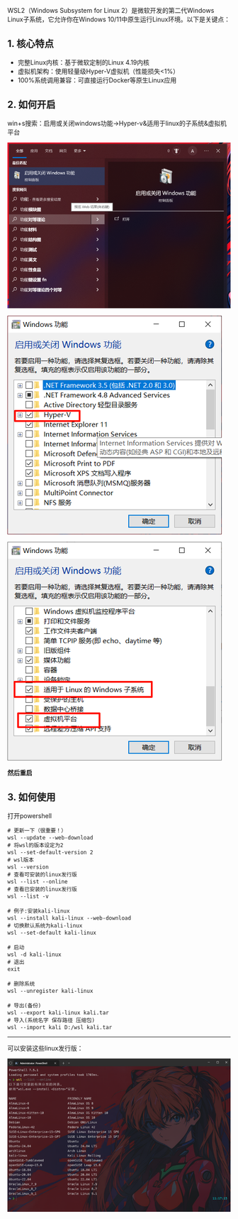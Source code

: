 WSL2（Windows Subsystem for Linux 2）是微软开发的第二代Windows Linux子系统，它允许你在Windows 10/11中原生运行Linux环境。以下是关键点：

## 1. 核心特点

- 完整Linux内核：基于微软定制的Linux 4.19内核
- 虚拟机架构：使用轻量级Hyper-V虚拟机（性能损失<1%）
- 100%系统调用兼容：可直接运行Docker等原生Linux应用

## 2. 如何开启

win+s搜索：启用或关闭windows功能->Hyper-v&适用于linux的子系统&虚拟机平台

![启用或关闭windows功能](assets/启用或关闭windows功能.png)

![启动1](assets/启动1.png)

![启动2](assets/启动2.png)

**然后重启**

## 3. 如何使用

打开powershell

```shell
# 更新一下（很重要！）
wsl --update --web-download
# 将wsl的版本设定为2
wsl --set-default-version 2
# wsl版本
wsl --version
# 查看可安装的linux发行版
wsl --list --online
# 查看已安装的linux发行版
wsl --list -v

# 例子:安装kali-linux
wsl --install kali-linux --web-download
# 切换默认系统为kali-linux
wsl --set-default kali-linux

# 启动
wsl -d kali-linux
# 退出
exit

# 删除系统
wsl --unregister kali-linux

# 导出(备份)
wsl --export kali-linux kali.tar
# 导入(系统名字 保存路径 压缩包)
wsl --import kali D:/wsl kali.tar
```
---
可以安装这些linux发行版：

![发行版](assets/发行版.png)





